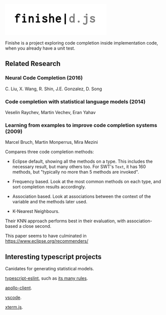 ![logo](logo.png)

Finishe is a project exploring code completion inside implementation
code, when you already have a unit test.

## Related Research

### Neural Code Completion (2016)
C. Liu, X. Wang, R. Shin, J.E. Gonzalez, D. Song

### Code completion with statistical language models (2014)
Veselin Raychev, Martin Vechev, Eran Yahav

### Learning from examples to improve code completion systems (2009)
Marcel Bruch, Martin Monperrus, Mira Mezini

Compares three code completion methods:

* Eclipse default, showing all the methods on a type. This includes
  the necessary result, but many others too. For SWT's `Text`, it has
  160 methods, but "typically no more than 5 methods are invoked".
  
* Frequency based. Look at the most common methods on each type, and
  sort completion results accordingly.
  
* Association based. Look at associations between the context of the
  variable and the methods later used.
  
* K-Nearest Neighbours.

Their KNN approach performs best in their evaluation, with
association-based a close second.

This paper seems to have culminated in https://www.eclipse.org/recommenders/

## Interesting typescript projects

Canidates for generating statistical models.

[typescript-eslint](https://github.com/typescript-eslint/typescript-eslint), such as [its many
rules](https://github.com/typescript-eslint/typescript-eslint/tree/master/packages/eslint-plugin/src/rules).

[apollo-client](https://github.com/apollographql/apollo-client).

[vscode](https://github.com/microsoft/vscode).

[xterm.js](https://github.com/xtermjs/xterm.js).
